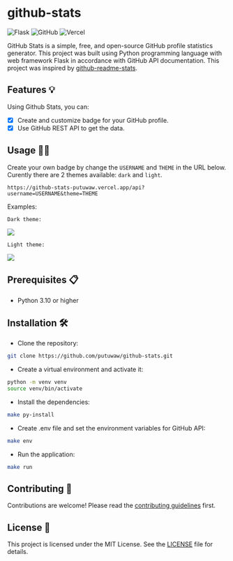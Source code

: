 # github-stats

![Flask](https://img.shields.io/badge/Flask-000000?style=for-the-badge&logo=flask&logoColor=white)
![GitHub](https://img.shields.io/badge/GitHub-100000?style=for-the-badge&logo=github&logoColor=white)
![Vercel](https://img.shields.io/badge/vercel-%23000000.svg?style=for-the-badge&logo=vercel&logoColor=white)

GitHub Stats is a simple, free, and open-source GitHub profile statistics generator. This project was built using Python programming language with web framework Flask in accordance with GitHub API documentation. This project was inspired by [github-readme-stats](anuraghazra/github-readme-stats).

## Features 💡

Using Github Stats, you can:

- [x] Create and customize badge for your GitHub profile.
- [x] Use GitHub REST API to get the data.

## Usage 👨‍💻

Create your own badge by change the `USERNAME` and `THEME` in the URL below. Curently there are 2 themes available: `dark` and `light`.

```url
https://github-stats-putuwaw.vercel.app/api?username=USERNAME&theme=THEME
```

Examples:

`Dark theme:`

[![](https://github-stats-putuwaw.vercel.app/api?username=putuwaw&theme=dark)](https://github-stats-putuwaw.vercel.app/api?username=putuwaw&theme=dark)

`Light theme:`

[![](https://github-stats-putuwaw.vercel.app/api?username=putuwaw&theme=light)](https://github-stats-putuwaw.vercel.app/api?username=putuwaw&theme=dark)

## Prerequisites 📋

- Python 3.10 or higher

## Installation 🛠

- Clone the repository:

```bash
git clone https://github.com/putuwaw/github-stats.git
```

- Create a virtual environment and activate it:

```bash
python -m venv venv
source venv/bin/activate
```

- Install the dependencies:

```bash
make py-install
```

- Create .env file and set the environment variables for GitHub API:

```bash
make env
```

- Run the application:

```bash
make run
```

## Contributing 🤝

Contributions are welcome! Please read the [contributing guidelines](CONTRIBUTING.md) first.

## License 📝

This project is licensed under the MIT License. See the [LICENSE](LICENSE) file for details.
